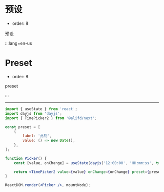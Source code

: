 # 预设

-   order: 8

预设

:::lang=en-us

# Preset

-   order: 8

preset

:::

---

```jsx
import { useState } from 'react';
import dayjs from 'dayjs';
import { TimePicker2 } from '@alifd/next';

const preset = [
    {
        label: '此刻',
        value: () => new Date(),
    },
];

function Picker() {
    const [value, onChange] = useState(dayjs('12:00:00', 'HH:mm:ss', true));

    return <TimePicker2 value={value} onChange={onChange} preset={preset} />;
}

ReactDOM.render(<Picker />, mountNode);
```
